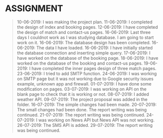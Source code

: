 # ASSIGNMENT
> 10-06-2019: I was making the project plan.
> 11-06-2019: I completed the design of index and booking pages.
> 12-06-2019: I have completed the design of match and contact-us pages.
> 16-06-2019: Last three days I couldnot work as I was studying database. I am going to start work on it.
> 16-06-2019: The database design has been completed.
> 16-06-2019: The data I have loaded.
> 16-06-2019: I have initially started the database connection and inserting simple query.
> 17-06-2019: I have worked on the database of the booking page.
> 18-06-2019: I have worked on the database of the booking and contact-us pages.
> 19-06-2019: I have completed the inner pages design of three match pages.
> 23-06-2019: I tried to add SMTP function.
> 24-06-2019: I was working on SMTP page but it was not working due to Google security issues example, unknown app and firewall.
> 01-07-2019: I have done some modification on pages.
> 03-07-2019: I was working on API on the blank page to check that it is working or not.
> 08-07-2019: I added weather API.
> 09-07-2019: The project proposal was added in the folder.
> 16-07-2019: The simple changes had been made.
> 20-07-2019: The small changes had been done. The report writing was being continued.
> 21-07-2019: The report writing was being continued.
> 24-07-2019: I was working on News API but News API was not working.
> 26-07-2019: The SMS API is added.
> 29-07-2019: The report writing was being continued.
